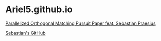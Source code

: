 # Ariel5.github.io

[Parallelized Orthogonal Matching Pursuit Paper feat. Sebastian Praesius](Compressed_Sensing_Report.pdf)

[Sebastian's GitHub](https://github.com/sebftw)
